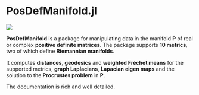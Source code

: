 # PosDefManifold.jl

[![](https://img.shields.io/badge/docs-dev-blue.svg)](https://Marco-Congedo.github.io/PosDefManifold.jl/latest)

**PosDefManifold** is a package for manipulating data in the manifold **P** of real or complex **positive definite matrices**. The package supports **10 metrics**, two of which define **Riemannian manifolds**. 

It computes **distances**, **geodesics** and **weighted Fréchet means** for the supported metrics, **graph Laplacians**, **Lapacian eigen maps** and the solution to the **Procrustes problem** in **P**.

The documentation is rich and well detailed.
